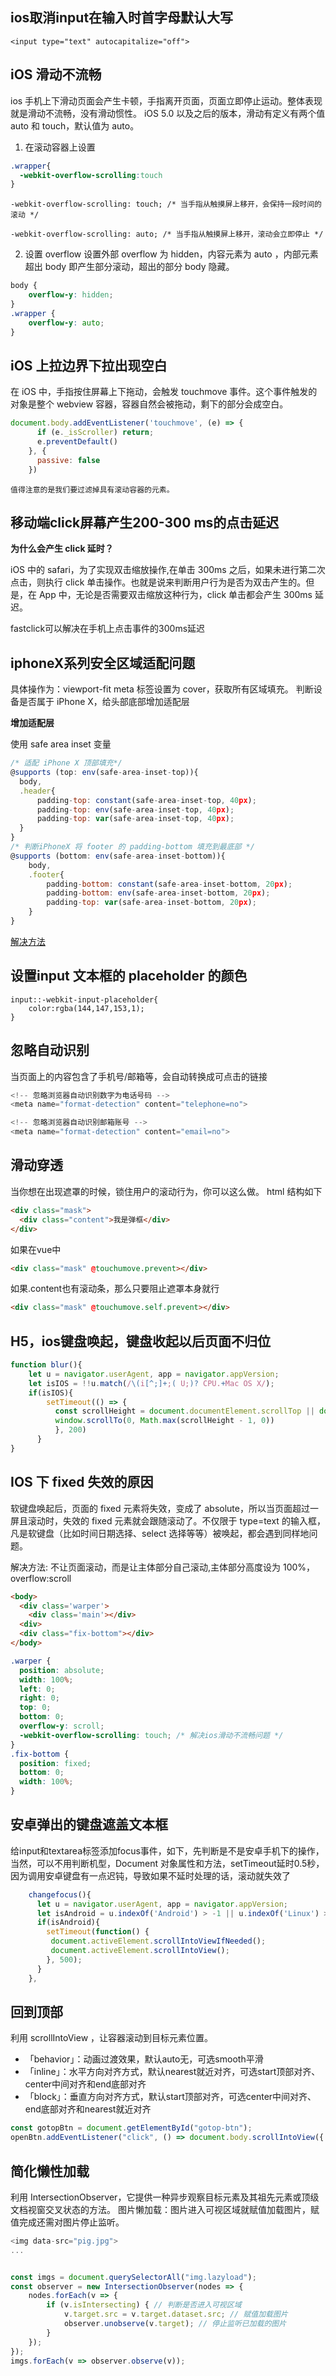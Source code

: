 <!--
 * @Author: Vimalakirti
 * @Date: 2020-07-04 14:52:06
 * @LastEditTime: 2020-07-04 18:36:34
 * @Description: 
 * @FilePath: \vuepress-blog\docs\blog\Other-Library\skill\移动端常见兼容问题.md
--> 
## ios取消input在输入时首字母默认大写
```
<input type="text" autocapitalize="off">
```

## iOS 滑动不流畅
ios 手机上下滑动页面会产生卡顿，手指离开页面，页面立即停止运动。整体表现就是滑动不流畅，没有滑动惯性。 iOS 5.0 以及之后的版本，滑动有定义有两个值 auto 和 touch，默认值为 auto。

1.  在滚动容器上设置
```css
.wrapper{
  -webkit-overflow-scrolling:touch
}
```
```
-webkit-overflow-scrolling: touch; /* 当手指从触摸屏上移开，会保持一段时间的滚动 */

-webkit-overflow-scrolling: auto; /* 当手指从触摸屏上移开，滚动会立即停止 */
```
2.  设置 overflow
设置外部 overflow 为 hidden，内容元素为 auto ，内部元素超出 body 即产生部分滚动，超出的部分 body 隐藏。
```css
body {
    overflow-y: hidden;
}
.wrapper {
    overflow-y: auto;
}
```

## iOS 上拉边界下拉出现空白
在 iOS 中，手指按住屏幕上下拖动，会触发 touchmove 事件。这个事件触发的对象是整个 webview 容器，容器自然会被拖动，剩下的部分会成空白。

```js
document.body.addEventListener('touchmove', (e) => {
      if (e._isScroller) return;
      e.preventDefault()
    }, {
      passive: false
    })
```
```!
值得注意的是我们要过滤掉具有滚动容器的元素。
```

## 移动端click屏幕产生200-300 ms的点击延迟
**为什么会产生 click 延时？**

iOS 中的 safari，为了实现双击缩放操作,在单击 300ms 之后，如果未进行第二次点击，则执行 click 单击操作。也就是说来判断用户行为是否为双击产生的。但是，在 App 中，无论是否需要双击缩放这种行为，click 单击都会产生 300ms 延迟。

fastclick可以解决在手机上点击事件的300ms延迟

## iphoneX系列安全区域适配问题
具体操作为：viewport-fit meta 标签设置为 cover，获取所有区域填充。 判断设备是否属于 iPhone X，给头部底部增加适配层

**增加适配层**

使用 safe area inset 变量
```js
/* 适配 iPhone X 顶部填充*/
@supports (top: env(safe-area-inset-top)){
  body,
  .header{
      padding-top: constant(safe-area-inset-top, 40px);
      padding-top: env(safe-area-inset-top, 40px);
      padding-top: var(safe-area-inset-top, 40px);
  }
}
/* 判断iPhoneX 将 footer 的 padding-bottom 填充到最底部 */
@supports (bottom: env(safe-area-inset-bottom)){
    body,
    .footer{
        padding-bottom: constant(safe-area-inset-bottom, 20px);
        padding-bottom: env(safe-area-inset-bottom, 20px);
        padding-top: var(safe-area-inset-bottom, 20px);
    }
}
```
[解决方法](https://juejin.im/post/5dfadb91e51d45584006e486#heading-33)
## 设置input 文本框的 placeholder 的颜色
```
input::-webkit-input-placeholder{
    color:rgba(144,147,153,1);
}
```
## 忽略自动识别
当页面上的内容包含了手机号/邮箱等，会自动转换成可点击的链接
```js
<!-- 忽略浏览器自动识别数字为电话号码 -->
<meta name="format-detection" content="telephone=no">

<!-- 忽略浏览器自动识别邮箱账号 -->
<meta name="format-detection" content="email=no">
```
## 滑动穿透
当你想在出现遮罩的时候，锁住用户的滚动行为，你可以这么做。
html 结构如下
```html
<div class="mask">
  <div class="content">我是弹框</div>
</div>
```

如果在vue中
```html
<div class="mask" @touchumove.prevent></div>
```
如果.content也有滚动条，那么只要阻止遮罩本身就行
```html
<div class="mask" @touchumove.self.prevent></div>
```
## H5，ios键盘唤起，键盘收起以后页面不归位
```js
function blur(){
	let u = navigator.userAgent, app = navigator.appVersion;
    let isIOS = !!u.match(/\(i[^;]+;( U;)? CPU.+Mac OS X/);
    if(isIOS){
        setTimeout(() => {
          const scrollHeight = document.documentElement.scrollTop || document.body.scrollTop || 0
          window.scrollTo(0, Math.max(scrollHeight - 1, 0))
          }, 200)
      }
}
```
## IOS 下 fixed 失效的原因
软键盘唤起后，页面的 fixed 元素将失效，变成了 absolute，所以当页面超过一屏且滚动时，失效的 fixed 元素就会跟随滚动了。不仅限于 type=text 的输入框，凡是软键盘（比如时间日期选择、select 选择等等）被唤起，都会遇到同样地问题。

解决方法: 不让页面滚动，而是让主体部分自己滚动,主体部分高度设为 100%，overflow:scroll
```html
<body>
  <div class='warper'>
    <div class='main'></div>
  <div>
  <div class="fix-bottom"></div>
</body>
```
```css
.warper {
  position: absolute;
  width: 100%;
  left: 0;
  right: 0;
  top: 0;
  bottom: 0;
  overflow-y: scroll;
  -webkit-overflow-scrolling: touch; /* 解决ios滑动不流畅问题 */
}
.fix-bottom {
  position: fixed;
  bottom: 0;
  width: 100%;
}
```


## 安卓弹出的键盘遮盖文本框
给input和textarea标签添加focus事件，如下，先判断是不是安卓手机下的操作，当然，可以不用判断机型，Document 对象属性和方法，setTimeout延时0.5秒，因为调用安卓键盘有一点迟钝，导致如果不延时处理的话，滚动就失效了
```js
    changefocus(){
      let u = navigator.userAgent, app = navigator.appVersion;
      let isAndroid = u.indexOf('Android') > -1 || u.indexOf('Linux') > -1;
      if(isAndroid){
        setTimeout(function() {
         document.activeElement.scrollIntoViewIfNeeded();
         document.activeElement.scrollIntoView();
        }, 500);       
      }
    },
```

## 回到顶部
利用 scrollIntoView ，让容器滚动到目标元素位置。
- 「behavior」：动画过渡效果，默认auto无，可选smooth平滑
- 「inline」：水平方向对齐方式，默认nearest就近对齐，可选start顶部对齐、center中间对齐和end底部对齐
- 「block」：垂直方向对齐方式，默认start顶部对齐，可选center中间对齐、end底部对齐和nearest就近对齐

```js
const gotopBtn = document.getElementById("gotop-btn");
openBtn.addEventListener("click", () => document.body.scrollIntoView({ behavior: "smooth" }));
```

## 简化懒性加载
利用 IntersectionObserver，它提供一种异步观察目标元素及其祖先元素或顶级文档视窗交叉状态的方法。
图片懒加载：图片进入可视区域就赋值加载图片，赋值完成还需对图片停止监听。
```js
<img data-src="pig.jpg">
...


const imgs = document.querySelectorAll("img.lazyload");
const observer = new IntersectionObserver(nodes => {
    nodes.forEach(v => {
        if (v.isIntersecting) { // 判断是否进入可视区域
            v.target.src = v.target.dataset.src; // 赋值加载图片
            observer.unobserve(v.target); // 停止监听已加载的图片
        }
    });
});
imgs.forEach(v => observer.observe(v));
```